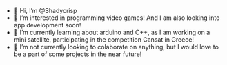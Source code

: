 - 👋 Hi, I’m @Shadycrisp
- 👀 I’m interested in programming video games! And I am also looking into app development soon!
- 🌱 I’m currently learning about arduino and C++, as I am working on a mini satellite, participating in the competition Cansat in Greece!
- 💞️ I’m not currently looking to colaborate on anything, but I would love to be a part of some projects in the near future!


<!---
Shadycrisp/Shadycrisp is a ✨ special ✨ repository because its `README.md` (this file) appears on your GitHub profile.
You can click the Preview link to take a look at your changes.
--->
